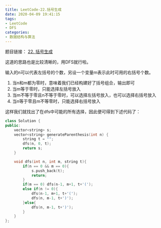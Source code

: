 ```yaml
---
title: LeetCode-22.括号生成
date: 2020-04-09 19:41:15
tags:
- LeetCode
- DFS
categories:
- 数据结构与算法
---
```

题目链接：
[22. 括号生成](https://leetcode-cn.com/problems/generate-parentheses/)

这道的思路也是比较清晰的，用DFS就行啦。
<!--more-->
输入的n可以代表左括号的个数，另设一个变量m表示此时可用的右括号个数。
1. 当n和m都为零时，意味着我们已经构建好了括号组合，输出即可
2. 当m等于零时，只能选择左括号放入
3. 当m不等于零且n不等于零时，可以选择左括号放入，也可以选择右括号放入
4. 当n等于零且m不等零时，只能选择右括号放入

这样我们就找出了在dfs中可能的所有选择，因此便可得到下述代码了：
```c++
class Solution {
public:
    vector<string> s;
    vector<string> generateParenthesis(int n) {
        string t = "";
        dfs(n, 0, t);
        return s;
    }

    void dfs(int n, int m, string t){
        if(n == 0 && m == 0){
            s.push_back(t);
            return;
        }
        if(m == 0) dfs(n-1, m+1, t+'(');
        else if(n != 0){
            dfs(n-1, m+1, t+'(');
            dfs(n, m-1, t+')');
        }else{
            dfs(n, m-1, t+')');
        }
    }
};
```


